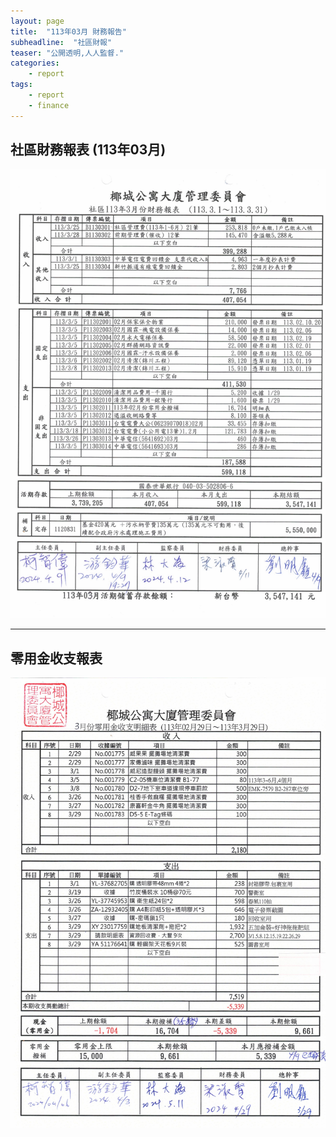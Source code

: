 ```yaml
---
layout: page
title:  "113年03月 財務報告"
subheadline:  "社區財報"
teaser: "公開透明,人人監督."
categories:
    - report
tags:
    - report
    - finance
---
```


## 社區財務報表 (113年03月)

![](https://github.com/coconutcity30050/community27/raw/gh-pages/assets/reports/113-03-%E8%B2%A1%E5%8B%99%E5%A0%B1%E8%A1%A8.jpg)

---
## 零用金收支報表

![](https://github.com/coconutcity30050/community27/raw/gh-pages/assets/reports/113-03-%E9%9B%B6%E7%94%A8%E9%87%91%E6%94%B6%E6%94%AF%E6%98%8E%E7%B4%B0%E8%A1%A8.jpg)

